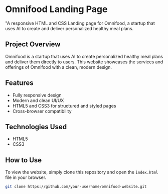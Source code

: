 # Omnifood Landing Page

"A responsive HTML and CSS Landing page for Omnifood, a startup that uses AI to create and deliver personalized healthy meal plans.

## Project Overview

Omnifood is a startup that uses AI to create personalized healthy meal plans and deliver them directly to users. This website showcases the services and offerings of Omnifood with a clean, modern design.

## Features

- Fully responsive design
- Modern and clean UI/UX
- HTML5 and CSS3 for structured and styled pages
- Cross-browser compatibility

## Technologies Used

- HTML5
- CSS3

## How to Use

To view the website, simply clone this repository and open the `index.html` file in your browser.

```bash
git clone https://github.com/your-username/omnifood-website.git
```
